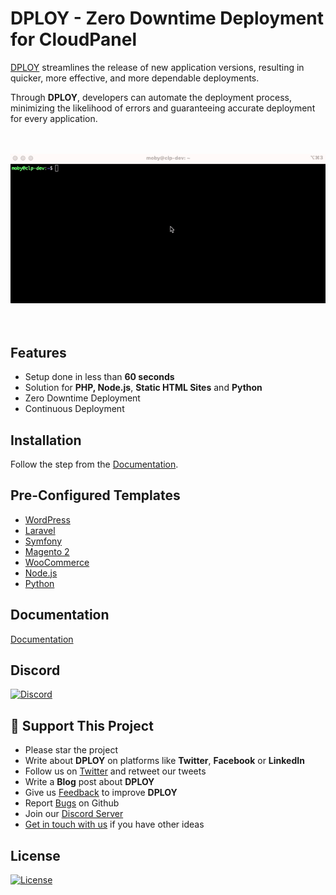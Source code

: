 <h1>DPLOY - Zero Downtime Deployment for CloudPanel</h1>

[DPLOY](https://www.cloudpanel.io/docs/v2/dploy/installation/) streamlines the release of new application versions, resulting in quicker, more effective, and more dependable deployments. 

Through **DPLOY**, developers can automate the deployment process, minimizing the likelihood of errors and guaranteeing accurate deployment for every application.

<p align="center"><br><br><a href="https://www.cloudpanel.io/docs/v2/dploy/introduction/"><img src="/public/assets/images/video.gif" alt="DPLOY" width="600"></a><br><br><br></p>

## Features

- Setup done in less than **60 seconds**
- Solution for **PHP, Node.js**, **Static HTML Sites** and **Python**
- Zero Downtime Deployment
- Continuous Deployment

## Installation

Follow the step from the [Documentation](https://www.cloudpanel.io/docs/v2/dploy/installation/).

## Pre-Configured Templates

* [WordPress](https://www.cloudpanel.io/docs/v2/dploy/installation/)
* [Laravel](https://www.cloudpanel.io/docs/v2/dploy/installation/)
* [Symfony](https://www.cloudpanel.io/docs/v2/dploy/installation/)
* [Magento 2](https://www.cloudpanel.io/docs/v2/dploy/installation/)
* [WooCommerce](https://www.cloudpanel.io/docs/v2/dploy/installation/)
* [Node.js](https://www.cloudpanel.io/docs/v2/dploy/installation/)
* [Python](https://www.cloudpanel.io/docs/v2/dploy/installation/)

## Documentation

[Documentation](https://www.cloudpanel.io/docs/v2/dploy/introduction/)

## Discord

<a href="https://discord.cloudpanel.io/"><img src="https://img.shields.io/discord/696694788883349574?label=Discord" alt="Discord"></a>

## :sparkling_heart: Support This Project

* Please star the project
* Write about **DPLOY** on platforms like **Twitter**, **Facebook** or **LinkedIn**
* Follow us on [Twitter](https://twitter.com/cloudpanel_io) and retweet our tweets
* Write a **Blog** post about **DPLOY**
* Give us [Feedback](https://www.cloudpanel.io/feedback/) to improve **DPLOY**
* Report [Bugs](https://github.com/cloudpanel-io/dploy/issues) on Github
* Join our [Discord Server](https://discord.cloudpanel.io/)
* [Get in touch with us](https://www.cloudpanel.io/contact/) if you have other ideas

## License

<a href="https://github.com/cloudpanel-io/dploy/blob/main/LICENSE"><img src="https://img.shields.io/badge/license-MIT-blue.svg?style=flat" alt="License"></a>